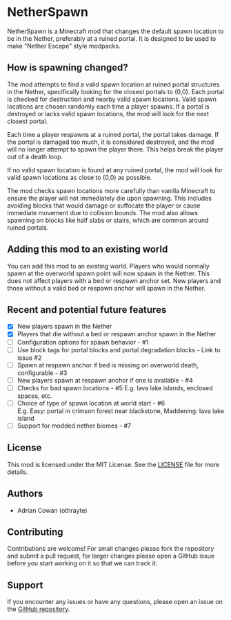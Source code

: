 # NetherSpawn

NetherSpawn is a Minecraft mod that changes the default spawn location to be in the Nether, preferably at a ruined
portal. It is designed to be used to make "Nether Escape" style modpacks.

## How is spawning changed?

The mod attempts to find a valid spawn location at ruined portal structures in the Nether, specifically looking for the
closest portals to (0,0). Each portal is checked for destruction and nearby valid spawn locations. Valid spawn locations
are chosen randomly each time a player spawns. If a portal is destroyed or lacks valid spawn locations, the mod will
look for the next closest portal.

Each time a player respawns at a ruined portal, the portal takes damage. If the portal is damaged too much, it is
considered destroyed, and the mod will no longer attempt to spawn the player there. This helps break the player out of a
death loop.

If no valid spawn location is found at any ruined portal, the mod will look for valid spawn locations as close to (0,0)
as possible.

The mod checks spawn locations more carefully than vanilla Minecraft to ensure the player will not immediately die upon
spawning. This includes avoiding blocks that would damage or suffocate the player or cause immediate movement due to
collision bounds. The mod also allows spawning on blocks like half slabs or stairs, which are common around ruined
portals.

## Adding this mod to an existing world

You can add this mod to an existing world. Players who would normally spawn at the overworld spawn point will now spawn
in the Nether. This does not affect players with a bed or respawn anchor set. New players and those without a valid bed
or respawn anchor will spawn in the Nether.

## Recent and potential future features

- [x] New players spawn in the Nether
- [x] Players that die without a bed or respawn anchor spawn in the Nether
- [ ] Configuration options for spawn behavior - #1
- [ ] Use block tags for portal blocks and portal degradation blocks - Link to issue #2
- [ ] Spawn at respawn anchor if bed is missing on overworld death, configurable - #3
- [ ] New players spawn at respawn anchor if one is available - #4
- [ ] Checks for bad spawn locations - #5
      E.g. lava lake islands, enclosed spaces, etc.
- [ ] Choice of type of spawn location at world start - #6  
      E.g. Easy: portal in crimson forest near blackstone, Maddening: lava lake island
- [ ] Support for modded nether biomes - #7

## License

This mod is licensed under the MIT License. See the [LICENSE](LICENSE) file for more details.

## Authors

- Adrian Cowan (othrayte)

## Contributing

Contributions are welcome! For small changes please fork the repository and submit a pull request, for larger changes please open a GitHub issue before you start working on it so that we can track it.

## Support

If you encounter any issues or have any questions, please open an issue on the [GitHub repository](https://github.com/othrayte/netherspawn/issues).